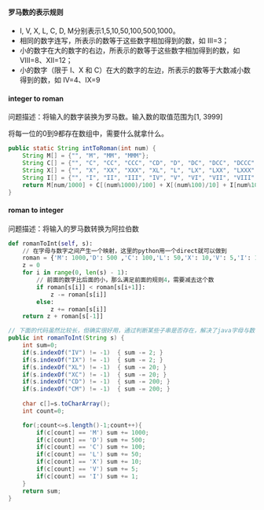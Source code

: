 #### 罗马数的表示规则
- I, V, X, L, C, D, M分别表示1,5,10,50,100,500,1000。
- 相同的数字连写，所表示的数等于这些数字相加得到的数，如 Ⅲ=3；
- 小的数字在大的数字的右边，所表示的数等于这些数字相加得到的数，如 Ⅷ=8、Ⅻ=12；
- 小的数字（限于 Ⅰ、X 和 C）在大的数字的左边，所表示的数等于大数减小数得到的数，如 Ⅳ=4、Ⅸ=9

#### integer to roman 
问题描述：将输入的数字装换为罗马数。输入数的取值范围为[1, 3999]

将每一位的0到9都存在数组中，需要什么就拿什么。
```java
public static String intToRoman(int num) {
    String M[] = {"", "M", "MM", "MMM"};
    String C[] = {"", "C", "CC", "CCC", "CD", "D", "DC", "DCC", "DCCC", "CM"};
    String X[] = {"", "X", "XX", "XXX", "XL", "L", "LX", "LXX", "LXXX", "XC"};
    String I[] = {"", "I", "II", "III", "IV", "V", "VI", "VII", "VIII", "IX"};
    return M[num/1000] + C[(num%1000)/100] + X[(num%100)/10] + I[num%10];
}
```

#### roman to integer
问题描述：将输入的罗马数转换为阿拉伯数

```python
def romanToInt(self, s):
    // 在字母与数字之间产生一个映射，这里的python用一个direct就可以做到
    roman = {'M': 1000,'D': 500 ,'C': 100,'L': 50,'X': 10,'V': 5,'I': 1}
    z = 0
    for i in range(0, len(s) - 1):
        // 前面的数字比后面的小，那么满足前面的规则4，需要减去这个数
        if roman[s[i]] < roman[s[i+1]]:
            z -= roman[s[i]]
        else:
            z += roman[s[i]]
    return z + roman[s[-1]]
```

```java
// 下面的代码虽然比较长，但确实很好用，通过判断某些子串是否存在，解决了java字母与数字映射的问题
public int romanToInt(String s) {
    int sum=0;
    if(s.indexOf("IV") != -1)  { sum -= 2; }
    if(s.indexOf("IX") != -1)  { sum -= 2; }
    if(s.indexOf("XL") != -1)  { sum -= 20; }
    if(s.indexOf("XC") != -1)  { sum -= 20; }
    if(s.indexOf("CD") != -1)  { sum -= 200; }
    if(s.indexOf("CM") != -1)  { sum -= 200; }
    
    char c[]=s.toCharArray();
    int count=0;

    for(;count<=s.length()-1;count++){       
        if(c[count] == 'M') sum += 1000;
        if(c[count] == 'D') sum += 500;
        if(c[count] == 'C') sum += 100;
        if(c[count] == 'L') sum += 50;
        if(c[count] == 'X') sum += 10;
        if(c[count] == 'V') sum += 5;
        if(c[count] == 'I') sum += 1;       
    }   
    return sum;
}
```
